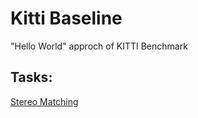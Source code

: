 # Kitti Baseline
"Hello World" approch of KITTI Benchmark 

## Tasks:
[Stereo Matching](./stereo_matching/README.md)
